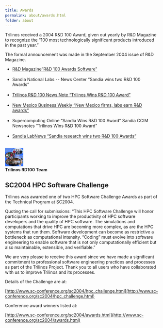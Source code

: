 ```yaml
---
title: Awards
permalink: about/awards.html
folder: about
---
```


Trilinos received a 2004 R&D 100 Award, given out yearly by R&D Magazine to recognize the “100 most technologically significant products introduced in the past year.”

The formal announcement was made in the September 2004 issue of R&D Magazine.

<div class="row">
    <div class="col-sm-7">
        <ul>
            <li><a href="http://www.rdmag.com/award-winners/2004/08/pearl-real-gem">R&D Magazine”R&D 100 Awards Software”</a></li><br>
            <li>Sandia National Labs -- News Center  “Sandia wins two R&D 100 Awards”</li><br>
            <li><a href="https://software.sandia.gov/trilinos/TrilinosRD100Newsnote.pdf">Trilinos R&D 100 News Note “Trilinos Wins R&D 100 Award”</a></li><br>
            <li><a href="http://www.bizjournals.com/albuquerque/stories/2004/07/12/daily6.html">New Mexico Business Weekly “New Mexico firms, labs earn R&D awards”</a></li><br>     
            <li>Supercomputing Online “Sandia Wins R&D 100 Award” Sandia CCIM Newsnotes “Trilinos Wins R&D 100 Award” </li><br> 
            <li><a href="http://www.sandia.gov/LabNews/LN07-23-04/key07-23-04_stories.html">Sandia LabNews “Sandia research wins two R&D 100 Awards”</a></li><br> 
        </ul>
    </div>
    <div class="col-sm-5">
        <a href="http://trilinos.org/oldsite/images/rd100_team.jpg">
        <img border="0" alt="Trilinos Team" src="images/trilinos-team.jpg" width="60" height="60">
        </a><br>
        <strong>Trilinos RD100 Team</strong>
    </div>
</div>


## SC2004 HPC Software Challenge

Trilinos was awarded one of two HPC Software Challenge Awards as part of the Technical Program at SC2004.

Quoting the call for submissions: “This HPC Software Challenge will honor participants working to improve the productivity of HPC software developers and the quality of HPC software. The simulations and computations that drive HPC are becoming more complex, as are the HPC systems that run them. Software development can become as restrictive a bottleneck as computational intensity. “Coding” must evolve into software engineering to enable software that is not only computationally efficient but also maintainable, extensible, and verifiable.”

We are very please to receive this award since we have made a significant commitment to professional software engineering practices and processes as part of the Trilinos Project. Thank you to all users who have collaborated with us to improve Trilinos and its processes.

Details of the Challenge are at:

[http://www.sc-conference.org/sc2004/hpc_challenge.html](http://www.sc-conference.org/sc2004/hpc_challenge.html)

Conference award winners listed at:

[http://www.sc-conference.org/sc2004/awards.html](http://www.sc-conference.org/sc2004/awards.html)